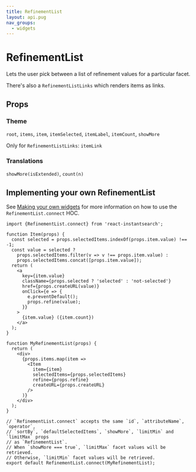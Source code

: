 ```yaml
---
title: RefinementList
layout: api.pug
nav_groups:
  - widgets
---
```


# RefinementList

Lets the user pick between a list of refinement values for a particular facet.

There's also a `RefinementListLinks` which renders items as links.

## Props

<!-- props default ./index.js -->

### Theme

`root`, `items`, `item`, `itemSelected`, `itemLabel`, `itemCount`, `showMore`

Only for `RefinementListLinks`: `itemLink`

### Translations

`showMore(isExtended)`, `count(n)`

## Implementing your own RefinementList

See [Making your own widgets](../Customization.md) for more information on how to use the `RefinementList.connect` HOC.

```
import {RefinementList.connect} from 'react-instantsearch';

function Item(props) {
  const selected = props.selectedItems.indexOf(props.item.value) !== -1;
  const value = selected ?
    props.selectedItems.filter(v => v !== props.item.value) :
    props.selectedItems.concat([props.item.value]);
  return (
    <a
      key={item.value}
      className={props.selected ? 'selected' : 'not-selected'}
      href={props.createURL(value)}
      onClick={e => {
        e.preventDefault();
        props.refine(value);
      }}
    >
      {item.value} ({item.count})
    </a>
  );
}

function MyRefinementList(props) {
  return (
    <div>
      {props.items.map(item =>
        <Item
          item={item}
          selectedItems={props.selectedItems}
          refine={props.refine}
          createURL={props.createURL}
        />
      )}
    </div>
  );
}

// `RefinementList.connect` accepts the same `id`, `attributeName`, `operator`,
// `sortBy`, `defaultSelectedItems`, `showMore`, `limitMin` and `limitMax` props
// as `RefinementList`.
// When `showMore === true`, `limitMax` facet values will be retrieved.
// Otherwise, `limitMin` facet values will be retrieved.
export default RefinementList.connect(MyRefinementList);
```
